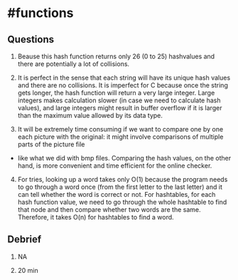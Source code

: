# #functions

## Questions

1. Beause this hash function returns only 26 (0 to 25) hashvalues and there are potentially a lot of collisions.

2. It is perfect in the sense that each string will have its unique hash values and there are no collisions. It is imperfect for C because once the string gets longer,
the hash function will return a very large integer. Large integers makes calculation slower (in case we need to calculate hash values), and large integers might result in
buffer overflow if it is larger than the maximum value allowed by its data type.

3. It will be extremely time consuming if we want to compare one by one each picture with the original: it might involve comparisons of multiple parts of the picture file
 - like what we did with bmp files. Comparing the hash values, on the other hand, is more convenient and time efficient for the online checker.

4. For tries, looking up a word takes only O(1) because the program needs to go through a word once (from the first letter to the last letter) and it can tell whether the
word is correct or not. For hashtables, for each hash function value, we need to go through the whole hashtable to find that node and then compare whether two words are
the same. Therefore, it takes O(n) for hashtables to find a word.

## Debrief

1. NA

2. 20 min
